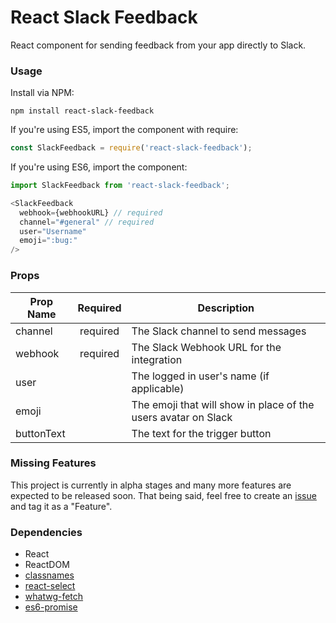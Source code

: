 React Slack Feedback
=====================

React component for sending feedback from your app directly to Slack.

### Usage

Install via NPM:

```
npm install react-slack-feedback
```

If you're using ES5, import the component with require:
```javascript
const SlackFeedback = require('react-slack-feedback');
```

If you're using ES6, import the component:
```javascript
import SlackFeedback from 'react-slack-feedback';
```

```javascript
<SlackFeedback
  webhook={webhookURL} // required
  channel="#general" // required
  user="Username"
  emoji=":bug:"
/>
```

### Props
| Prop Name     | Required      | Description |
| ------------- |:-------------:|-------------|
| channel       | required      | The Slack channel to send messages |
| webhook       | required      | The Slack Webhook URL for the integration |
| user          |               | The logged in user's name (if applicable) |
| emoji         |               | The emoji that will show in place of the users avatar on Slack |
| buttonText    |               | The text for the trigger button |


### Missing Features

This project is currently in alpha stages and many more features are expected to be released soon. That being said, feel free to create an [issue](https://github.com/markmur/react-slack-feedback/issues) and tag it as a "Feature".

### Dependencies

* React
* ReactDOM
* [classnames](https://github.com/jedwatson/classnames)
* [react-select](https://github.com/jedwatson/react-select)
* [whatwg-fetch](https://github.com/github/whatwg-fetch)
* [es6-promise](https://github.com/stefanpenner/es6-promise)
